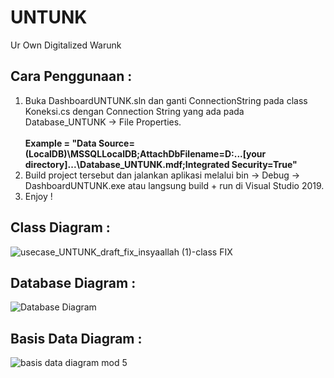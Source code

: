 # UNTUNK
Ur Own Digitalized Warunk

## Cara Penggunaan :
1. Buka DashboardUNTUNK.sln dan ganti ConnectionString pada class Koneksi.cs dengan Connection String yang ada pada Database_UNTUNK -> File Properties.
   <br>
   <br>
   <b>Example = "Data Source=(LocalDB)\MSSQLLocalDB;AttachDbFilename=D:\...[your directory]...\Database_UNTUNK.mdf;Integrated Security=True"</b>
2. Build project tersebut dan jalankan aplikasi melalui bin -> Debug -> DashboardUNTUNK.exe atau langsung build + run di Visual Studio 2019. <br>
3. Enjoy ! <br>


## Class Diagram :

![usecase_UNTUNK_draft_fix_insyaallah (1)-class FIX](https://user-images.githubusercontent.com/73099427/115739868-7eb47e00-a3b8-11eb-8d33-284e48958799.png)

## Database Diagram :

![Database Diagram](https://user-images.githubusercontent.com/73093118/117394537-892a5800-af20-11eb-893d-e4bb5f3d9430.jpg)

## Basis Data Diagram :

![basis data diagram mod 5](https://user-images.githubusercontent.com/75015733/117403100-d6fb8c00-af31-11eb-8ffc-9451c039af23.png)


